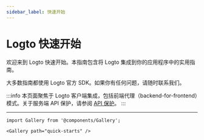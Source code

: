 ```yaml
---
sidebar_label: 快速开始
---
```


# Logto 快速开始

欢迎来到 Logto 快速开始。本指南包含将 Logto 集成到你的应用程序中的实用指南。

大多数指南都使用 Logto 官方 SDK。如果你有任何问题，请随时联系我们。

:::info
本页面聚焦于 Logto 客户端集成，包括前端代理（backend-for-frontend）模式。关于服务端 API 保护，请参阅 [API 保护](/api-protection)。
:::

---

```mdx-code-block
import Gallery from '@components/Gallery';

<Gallery path="quick-starts" />
```
